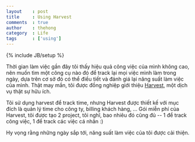 ```yaml
---
layout    : post
title     : Using Harvest
comments  : true
author    : thehong
category  : Life
tags      : ['using']
---
```

{% include JB/setup %}

Thời gian làm việc gần đây tôi thấy hiệu quả công việc của mình không cao, nên muốn tìm
một công cụ nào đó để track lại mọi việc mình làm trong ngày, dựa trên cơ sở đó có thể
điều tiết và đánh giá lại năng suất làm việc của mình. Thật may mắn, tôi được đồng nghiệp
giới thiệu [Harvest](http://try.hrv.st/4pov), một dịch vụ thật sự hữu ích.

Tôi sử dụng harvest để track time, nhưng Harvest được thiết kế với mục đích là quản lý
time cho công ty, billing khách hàng, … Gói miễn phí của Harvest, tôi được tạo 2 project,
tôi nghĩ, bao nhiêu đó cũng đủ -- 1 để track công việc, 1 để track các việc cá nhân :)

Hy vọng rằng những ngày sắp tới, năng suất làm việc của tôi được cải thiện.
